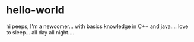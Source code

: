 # hello-world
hi peeps,
I'm a newcomer... with basics knowledge in C++ and java.... love to sleep... all day all night....
